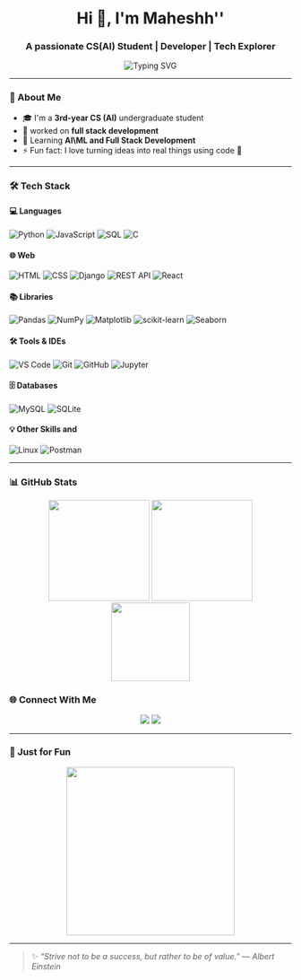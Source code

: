 <!-- Hi there 👋 -->
<h1 align="center">Hi 👋, I'm Maheshh''</h1>
<h3 align="center">A passionate CS(AI) Student | Developer | Tech Explorer</h3>

<div align="center">
  <img src="https://readme-typing-svg.demolab.com?font=Fira+Code&size=22&pause=1000&center=true&vCenter=true&width=435&lines=3rd+Year+CS+AI+Student;Web+%26+ML+Enthusiast;Always+Learning+Something+New!" alt="Typing SVG" />
</div>

---

### 🧠 About Me

- 🎓 I'm a **3rd-year CS (AI)** undergraduate student  
- 🔭 worked on **full stack development** 
- 🌱 Learning **AI\ML and Full Stack Development**
- ⚡ Fun fact: I love turning ideas into real things using code 🚀

---

### 🛠️ Tech Stack

#### 💻 Languages
![Python](https://img.shields.io/badge/-Python-3776AB?style=flat&logo=python&logoColor=white)
![JavaScript](https://img.shields.io/badge/-JavaScript-F7DF1E?style=flat&logo=javascript&logoColor=black)
![SQL](https://img.shields.io/badge/-SQL-4479A1?style=flat&logo=postgresql&logoColor=white)
![C](https://img.shields.io/badge/-C-00599C?style=flat&logo=c&logoColor=white)

#### 🌐 Web
![HTML](https://img.shields.io/badge/-HTML5-E34F26?style=flat&logo=html5&logoColor=white)
![CSS](https://img.shields.io/badge/-CSS3-1572B6?style=flat&logo=css3)
![Django](https://img.shields.io/badge/-Django-092E20?style=flat&logo=django)
![REST API](https://img.shields.io/badge/-REST%20API-005571?style=flat)
![React](https://img.shields.io/badge/-React-20232A?style=flat&logo=react)

#### 📚 Libraries
![Pandas](https://img.shields.io/badge/-Pandas-150458?style=flat&logo=pandas)
![NumPy](https://img.shields.io/badge/-NumPy-013243?style=flat&logo=numpy)
![Matplotlib](https://img.shields.io/badge/-Matplotlib-11557C?style=flat&logo=plotly)
![scikit-learn](https://img.shields.io/badge/-scikit--learn-F7931E?style=flat&logo=scikit-learn)
![Seaborn](https://img.shields.io/badge/-Seaborn-5B8FA8?style=flat&logo=seaborn)


#### 🛠 Tools & IDEs
![VS Code](https://img.shields.io/badge/-VS%20Code-007ACC?style=flat&logo=visual-studio-code)
![Git](https://img.shields.io/badge/-Git-F05032?style=flat&logo=git)
![GitHub](https://img.shields.io/badge/-GitHub-181717?style=flat&logo=github)
![Jupyter](https://img.shields.io/badge/-Jupyter-F37626?style=flat&logo=jupyter)

#### 🗄️ Databases
![MySQL](https://img.shields.io/badge/-MySQL-4479A1?style=flat&logo=mysql)
![SQLite](https://img.shields.io/badge/-SQLite-003B57?style=flat&logo=sqlite)

#### 💡 Other Skills and
![Linux](https://img.shields.io/badge/-Linux-FCC624?style=flat&logo=linux) 
![Postman](https://img.shields.io/badge/-Postman-FF6C37?style=flat&logo=postman)

---

### 📊 GitHub Stats

<div align="center">
  <img src="https://github-readme-stats.vercel.app/api?username=maheshh-v&show_icons=true&theme=radical" height="180"/>
  <img src="https://github-readme-streak-stats.herokuapp.com/?user=maheshh-v&theme=radical" height="180"/>
</div>

<div align="center">
  <img src="https://github-readme-stats.vercel.app/api/top-langs/?username=maheshh-v&layout=compact&theme=radical" height="140"/>
</div>

### 🌐 Connect With Me

<p align="center">
  <a href="https://www.linkedin.com/in/mahesh-vyas-88ab41188/" target="_blank"><img src="https://img.shields.io/badge/-LinkedIn-0077B5?style=for-the-badge&logo=linkedin&logoColor=white"/></a>
  <a href="mailto:maheshvya.724@gmail.com"><img src="https://img.shields.io/badge/-Gmail-D14836?style=for-the-badge&logo=gmail&logoColor=white"/></a>
<!--   <a href="https://leetcode.com/YOUR_USERNAME/"><img src="https://img.shields.io/badge/-LeetCode-FFA116?style=for-the-badge&logo=leetcode&logoColor=black"/></a> -->
<!--   <a href="https://www.hackerrank.com/YOUR_USERNAME"><img src="https://img.shields.io/badge/-HackerRank-2EC866?style=for-the-badge&logo=HackerRank&logoColor=white"/></a> -->
</p>

---

### 🎨 Just for Fun

<p align="center">
  <img src="https://media.giphy.com/media/qgQUggAC3Pfv687qPC/giphy.gif" width="300" />
</p>

---

> ✨ _“Strive not to be a success, but rather to be of value.” — Albert Einstein_

